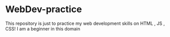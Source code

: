 # WebDev-practice
This repository is just to practice my web development skills on HTML , JS , CSS! I am a beginner in this domain
